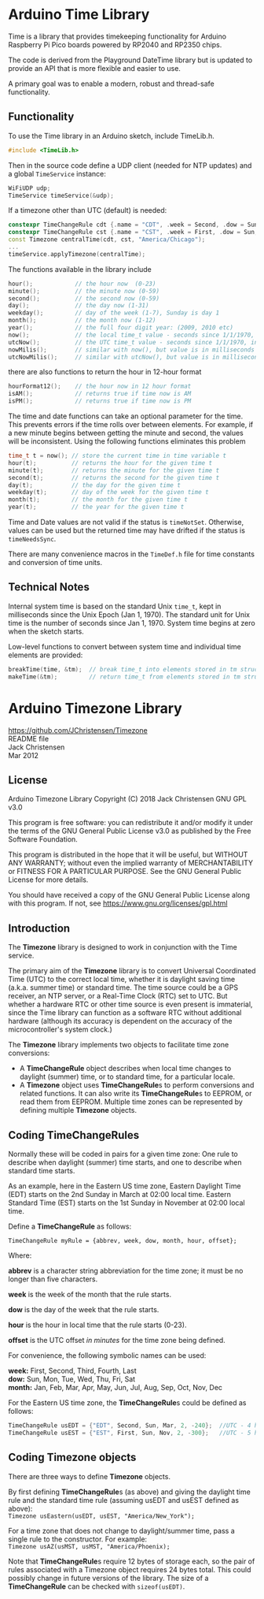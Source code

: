 # Arduino Time Library

Time is a library that provides timekeeping functionality for Arduino Raspberry Pi Pico boards powered by RP2040 and RP2350 chips.

The code is derived from the Playground DateTime library but is updated
to provide an API that is more flexible and easier to use.

A primary goal was to enable a modern, robust and thread-safe functionality. 

## Functionality

To use the Time library in an Arduino sketch, include TimeLib.h.

```c++
#include <TimeLib.h>
```
Then in the source code define a UDP client (needed for NTP updates) and a global `TimeService` instance: 
```c++
WiFiUDP udp;
TimeService timeService(&udp);
```
If a timezone other than UTC (default) is needed:

```c++
constexpr TimeChangeRule cdt {.name = "CDT", .week = Second, .dow = Sun, .month = Mar, .hour = 2, .offset = -300};
constexpr TimeChangeRule cst {.name = "CST", .week = First, .dow = Sun, .month = Nov, .hour = 2, .offset = -360};
const Timezone centralTime(cdt, cst, "America/Chicago");
...
timeService.applyTimezone(centralTime);
```

The functions available in the library include

```c++
hour();            // the hour now  (0-23)
minute();          // the minute now (0-59)
second();          // the second now (0-59)
day();             // the day now (1-31)
weekday();         // day of the week (1-7), Sunday is day 1
month();           // the month now (1-12)
year();            // the full four digit year: (2009, 2010 etc)
now();             // the local time_t value - seconds since 1/1/1970, in local time
utcNow();          // the UTC time_t value - seconds since 1/1/1970, in UTC time
nowMilis();        // similar with now(), but value is in milliseconds
utcNowMilis();     // similar with utcNow(), but value is in milliseconds
```

there are also functions to return the hour in 12-hour format

```c++
hourFormat12();    // the hour now in 12 hour format
isAM();            // returns true if time now is AM
isPM();            // returns true if time now is PM
```

The time and date functions can take an optional parameter for the time. This prevents
errors if the time rolls over between elements. For example, if a new minute begins
between getting the minute and second, the values will be inconsistent. Using the
following functions eliminates this problem

```c++
time_t t = now(); // store the current time in time variable t
hour(t);          // returns the hour for the given time t
minute(t);        // returns the minute for the given time t
second(t);        // returns the second for the given time t
day(t);           // the day for the given time t
weekday(t);       // day of the week for the given time t
month(t);         // the month for the given time t
year(t);          // the year for the given time t
```

Time and Date values are not valid if the status is `timeNotSet`. Otherwise, values can be used but
the returned time may have drifted if the status is `timeNeedsSync`.

There are many convenience macros in the `TimeDef.h` file for time constants and conversion
of time units.

## Technical Notes

Internal system time is based on the standard Unix `time_t`, kept in milliseconds since the Unix Epoch (Jan 1, 1970).
The standard unit for Unix time is the number of seconds since Jan 1, 1970. System time begins at zero when the sketch starts.

Low-level functions to convert between system time and individual time elements are provided:

```c++
breakTime(time, &tm);  // break time_t into elements stored in tm struct
makeTime(&tm);         // return time_t from elements stored in tm struct
```

# Arduino Timezone Library
https://github.com/JChristensen/Timezone  
README file  
Jack Christensen  
Mar 2012

## License
Arduino Timezone Library Copyright (C) 2018 Jack Christensen GNU GPL v3.0

This program is free software: you can redistribute it and/or modify it under the terms of the GNU General Public License v3.0 as published by the Free Software Foundation.

This program is distributed in the hope that it will be useful, but WITHOUT ANY WARRANTY; without even the implied warranty of MERCHANTABILITY or FITNESS FOR A PARTICULAR PURPOSE.  See the GNU General Public License for more details.

You should have received a copy of the GNU General Public License
along with this program. If not, see <https://www.gnu.org/licenses/gpl.html>

## Introduction
The **Timezone** library is designed to work in conjunction with the Time service. 

The primary aim of the **Timezone** library is to convert Universal Coordinated Time (UTC) to the correct local time, whether it is daylight saving time (a.k.a. summer time) or standard time. The time source could be a GPS receiver, an NTP server, or a Real-Time Clock (RTC) set to UTC.  But whether a hardware RTC or other time source is even present is immaterial, since the Time library can function as a software RTC without additional hardware (although its accuracy is dependent on the accuracy of the microcontroller's system clock.)

The **Timezone** library implements two objects to facilitate time zone conversions:
- A **TimeChangeRule** object describes when local time changes to daylight (summer) time, or to standard time, for a particular locale.
- A **Timezone** object uses **TimeChangeRule**s to perform conversions and related functions.  It can also write its **TimeChangeRule**s to EEPROM, or read them from EEPROM.  Multiple time zones can be represented by defining multiple **Timezone** objects.

## Coding TimeChangeRules
Normally these will be coded in pairs for a given time zone: One rule to describe when daylight (summer) time starts, and one to describe when standard time starts.

As an example, here in the Eastern US time zone, Eastern Daylight Time (EDT) starts on the 2nd Sunday in March at 02:00 local time. Eastern Standard Time (EST) starts on the 1st Sunday in November at 02:00 local time.

Define a **TimeChangeRule** as follows:

`TimeChangeRule myRule = {abbrev, week, dow, month, hour, offset};`

Where:

**abbrev** is a character string abbreviation for the time zone; it must be no longer than five characters.

**week** is the week of the month that the rule starts.

**dow** is the day of the week that the rule starts.

**hour** is the hour in local time that the rule starts (0-23).

**offset** is the UTC offset _in minutes_ for the time zone being defined.

For convenience, the following symbolic names can be used:

**week:** First, Second, Third, Fourth, Last  
**dow:** Sun, Mon, Tue, Wed, Thu, Fri, Sat  
**month:** Jan, Feb, Mar, Apr, May, Jun, Jul, Aug, Sep, Oct, Nov, Dec

For the Eastern US time zone, the **TimeChangeRule**s could be defined as follows:

```c++
TimeChangeRule usEDT = {"EDT", Second, Sun, Mar, 2, -240};  //UTC - 4 hours
TimeChangeRule usEST = {"EST", First, Sun, Nov, 2, -300};   //UTC - 5 hours
```

## Coding Timezone objects
There are three ways to define **Timezone** objects.

By first defining **TimeChangeRule**s (as above) and giving the daylight time rule and the standard time rule (assuming usEDT and usEST defined as above):  
`Timezone usEastern(usEDT, usEST, "America/New_York");`

For a time zone that does not change to daylight/summer time, pass a single rule to the constructor. For example:  
`Timezone usAZ(usMST, usMST, "America/Phoenix);`

Note that **TimeChangeRule**s require 12 bytes of storage each, so the pair of rules associated with a Timezone object requires 24 bytes total.  This could possibly change in future versions of the library.  The size of a **TimeChangeRule** can be checked with `sizeof(usEDT)`.
